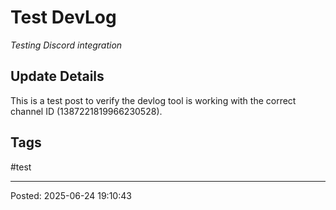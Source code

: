 # Test DevLog

_Testing Discord integration_

## Update Details
This is a test post to verify the devlog tool is working with the correct channel ID (1387221819966230528).

## Tags

#test

---
Posted: 2025-06-24 19:10:43